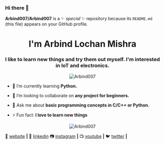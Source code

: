 ### Hi there 👋


**Arbind007/Arbind007** is a ✨ _special_ ✨ repository because its `README.md` (this file) appears on your GitHub profile.

<h1 align="center">I'm Arbind Lochan Mishra</h1>
<h3 align="center">I like to learn new things and try them out myself. I'm interested in IoT and electronics.</h3>

<p align="center"> <img src="https://komarev.com/ghpvc/?username=Arbind007" alt="Arbind007" /> </p>

- 🌱 I’m currently learning **Python.**

- 👯 I’m looking to collaborate on **any project for beginners.**

- 💬 Ask me about **basic programming concepts in C/C++ or Python.**

- ⚡ Fun fact: **I love to learn new things**
<p align="center"> <img src="https://github-readme-stats.vercel.app/api?username=Arbind007&show_icons=true&theme=dracula" alt="Arbind007" /> </p>

<p align="center">
  
🏡 [website][website] **|** 
👔 [linkedin][linkedin] 
📷 [instagram][instagram] **|** 
📺 [youtube][youtube] **|**
🐦 [twitter][twitter] **|** 


[website]: https://arbindlochanmishra.netlify.app
[twitter]: https://twitter.com/bradgarropy
[youtube]: https://youtube.com/channel/UCnqfsi4ZCulbH3s7uDks-EQ
[instagram]: https://www.instagram.com/lonely_traveller15/
[linkedin]: https://www.linkedin.com/in/arbind-lochan-mishra-4a3081199/



</p>

